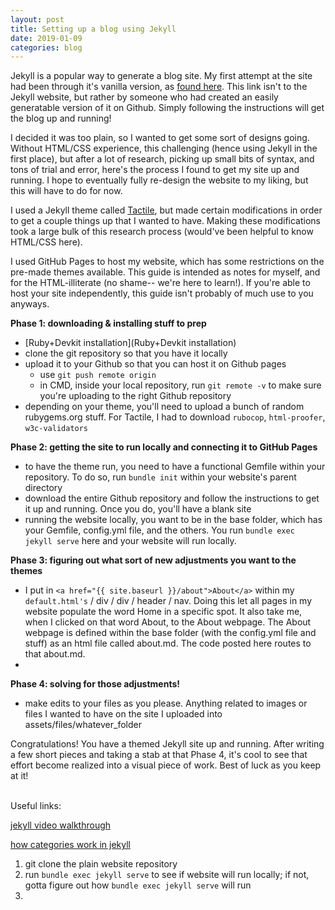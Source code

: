 ```yaml
---
layout: post
title: Setting up a blog using Jekyll
date: 2019-01-09
categories: blog
---
```



Jekyll is a popular way to generate a blog site. My first attempt at the site had been through it's vanilla version, as [found here](https://github.com/barryclark/jekyll-now). This link isn't to the Jekyll website, but rather by someone who had created an easily generatable version of it on Github. Simply following the instructions will get the blog up and running!

I decided it was too plain, so I wanted to get some sort of designs going. Without HTML/CSS experience, this challenging (hence using Jekyll in the first place), but after a lot of research, picking up small  bits of syntax, and tons of trial and error, here's the process I found to get my site up and running. I hope to eventually fully re-design the website to my liking, but this will have to do for now.

I used a Jekyll theme called [Tactile](https://github.com/pages-themes/tactile), but made certain modifications in order to get a couple things up that I wanted to have. Making these modifications took a large bulk of this research process (would've been helpful to know HTML/CSS here).

I used GitHub Pages to host my website, which has some restrictions on the pre-made themes available. This guide is intended as notes for myself, and for the HTML-illiterate (no shame-- we're here to learn!). If you're able to host your site independently, this guide isn't probably of much use to you anyways.

**Phase 1: downloading & installing stuff to prep**
  - [Ruby+Devkit installation](Ruby+Devkit installation)
  - clone the git repository so that you have it locally
  - upload it to your Github so that you can host it on Github pages
    - use `git push remote origin`
    - in CMD, inside your local repository, run `git remote -v` to make sure you're uploading to the right Github repository
  - depending on your theme, you'll need to upload a bunch of random rubygems.org stuff. For Tactile, I had to download `rubocop`, `html-proofer`, `w3c-validators`

**Phase 2: getting the site to run locally and connecting it to GitHub Pages**
  - to have the theme run, you need to have a functional Gemfile within your repository. To do so, run `bundle init` within your website's parent directory
  - download the entire Github repository and follow the instructions to get it up and running. Once you do, you'll have a blank site
  - running the website locally, you want to be in the base folder, which has your Gemfile, config.yml file, and the others. You run `bundle exec jekyll serve` here and your website will run locally.


**Phase 3: figuring out what sort of new adjustments you want to the themes**
- I put in `<a href="{{ site.baseurl }}/about">About</a>` within my `default.html's` <body> / div / div / header / nav. Doing this let all pages in my website populate the word Home in a specific spot. It also take me, when I clicked on that word About, to the About webpage. The About webpage is defined within the base folder (with the config.yml file and stuff) as an html file called about.md. The code posted here routes to that about.md.
-

**Phase 4: solving for those adjustments!**
- make edits to your files as you please. Anything related to images or files I wanted to have on the site I uploaded into assets/files/whatever_folder

Congratulations! You have a themed Jekyll site up and running. After writing a few short pieces and taking a stab at that Phase 4, it's cool to see that effort  become realized into a visual piece of work. Best of luck as you keep at it!

<br/>
Useful links:

[jekyll video walkthrough](https://jekyllrb.com/tutorials/video-walkthroughs/)

[how categories work in jekyll](https://blog.webjeda.com/jekyll-categories/)


1. git clone the plain website repository
2. run `bundle exec jekyll serve` to see if website will run locally; if not, gotta figure out how `bundle exec jekyll serve` will run
3.
